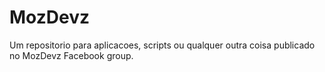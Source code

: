 MozDevz
=======

Um repositorio para aplicacoes, scripts ou qualquer outra coisa publicado no MozDevz Facebook group. 
